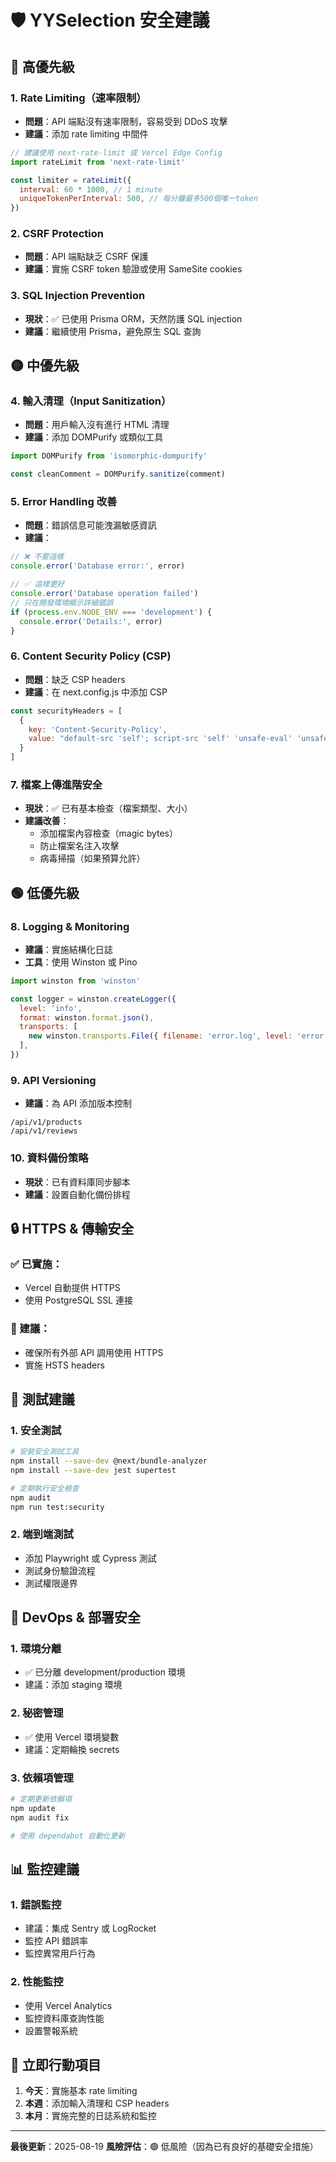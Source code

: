 # 🛡️ YYSelection 安全建議

## 🔴 高優先級

### 1. **Rate Limiting（速率限制）**
- **問題**：API 端點沒有速率限制，容易受到 DDoS 攻擊
- **建議**：添加 rate limiting 中間件
```javascript
// 建議使用 next-rate-limit 或 Vercel Edge Config
import rateLimit from 'next-rate-limit'

const limiter = rateLimit({
  interval: 60 * 1000, // 1 minute
  uniqueTokenPerInterval: 500, // 每分鐘最多500個唯一token
})
```

### 2. **CSRF Protection**
- **問題**：API 端點缺乏 CSRF 保護
- **建議**：實施 CSRF token 驗證或使用 SameSite cookies

### 3. **SQL Injection Prevention**
- **現狀**：✅ 已使用 Prisma ORM，天然防護 SQL injection
- **建議**：繼續使用 Prisma，避免原生 SQL 查詢

## 🟡 中優先級

### 4. **輸入清理（Input Sanitization）**
- **問題**：用戶輸入沒有進行 HTML 清理
- **建議**：添加 DOMPurify 或類似工具
```javascript
import DOMPurify from 'isomorphic-dompurify'

const cleanComment = DOMPurify.sanitize(comment)
```

### 5. **Error Handling 改善**
- **問題**：錯誤信息可能洩漏敏感資訊
- **建議**：
```javascript
// ❌ 不要這樣
console.error('Database error:', error)

// ✅ 這樣更好
console.error('Database operation failed')
// 只在開發環境顯示詳細錯誤
if (process.env.NODE_ENV === 'development') {
  console.error('Details:', error)
}
```

### 6. **Content Security Policy (CSP)**
- **問題**：缺乏 CSP headers
- **建議**：在 next.config.js 中添加 CSP
```javascript
const securityHeaders = [
  {
    key: 'Content-Security-Policy',
    value: "default-src 'self'; script-src 'self' 'unsafe-eval' 'unsafe-inline';"
  }
]
```

### 7. **檔案上傳進階安全**
- **現狀**：✅ 已有基本檢查（檔案類型、大小）
- **建議改善**：
  - 添加檔案內容檢查（magic bytes）
  - 防止檔案名注入攻擊
  - 病毒掃描（如果預算允許）

## 🟢 低優先級

### 8. **Logging & Monitoring**
- **建議**：實施結構化日誌
- **工具**：使用 Winston 或 Pino
```javascript
import winston from 'winston'

const logger = winston.createLogger({
  level: 'info',
  format: winston.format.json(),
  transports: [
    new winston.transports.File({ filename: 'error.log', level: 'error' }),
  ],
})
```

### 9. **API Versioning**
- **建議**：為 API 添加版本控制
```
/api/v1/products
/api/v1/reviews
```

### 10. **資料備份策略**
- **現狀**：已有資料庫同步腳本
- **建議**：設置自動化備份排程

## 🔒 HTTPS & 傳輸安全

### ✅ 已實施：
- Vercel 自動提供 HTTPS
- 使用 PostgreSQL SSL 連接

### 📝 建議：
- 確保所有外部 API 調用使用 HTTPS
- 實施 HSTS headers

## 🧪 測試建議

### 1. **安全測試**
```bash
# 安裝安全測試工具
npm install --save-dev @next/bundle-analyzer
npm install --save-dev jest supertest

# 定期執行安全檢查
npm audit
npm run test:security
```

### 2. **端到端測試**
- 添加 Playwright 或 Cypress 測試
- 測試身份驗證流程
- 測試權限邊界

## 🚀 DevOps & 部署安全

### 1. **環境分離**
- ✅ 已分離 development/production 環境
- 建議：添加 staging 環境

### 2. **秘密管理**
- ✅ 使用 Vercel 環境變數
- 建議：定期輪換 secrets

### 3. **依賴項管理**
```bash
# 定期更新依賴項
npm update
npm audit fix

# 使用 dependabot 自動化更新
```

## 📊 監控建議

### 1. **錯誤監控**
- 建議：集成 Sentry 或 LogRocket
- 監控 API 錯誤率
- 監控異常用戶行為

### 2. **性能監控**
- 使用 Vercel Analytics
- 監控資料庫查詢性能
- 設置警報系統

## 🎯 立即行動項目

1. **今天**：實施基本 rate limiting
2. **本週**：添加輸入清理和 CSP headers
3. **本月**：實施完整的日誌系統和監控

---

**最後更新**：2025-08-19
**風險評估**：🟢 低風險（因為已有良好的基礎安全措施）